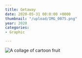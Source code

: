 ```yaml
---
title: Getaway
date: 2020-05-31 00:0:00 +0000
thumbnail: "/upload/IMG_0075.png"
year: 2020
categories:
- Graphic

---
```


![A collage of cartoon fruit](/upload/IMG_0075.png)

